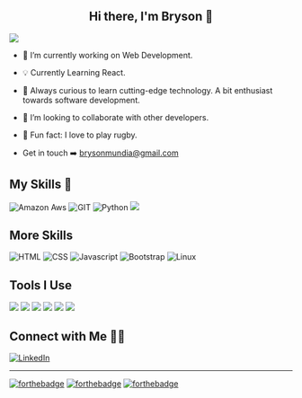 <h2 align="center"> Hi there, I'm Bryson 👋</h2> 


<!-- <img align="right"  alt="GIF" src="https://media.giphy.com/media/836HiJc7pgzy8iNXCn/giphy.gif" /> -->

<!-- [![Website]()](https://codestackr.com) -->

<img src="https://img.shields.io/badge/Supported%20by-VSCode%20Power%20User%20%E2%86%92-gray.svg?colorA=655BE1&colorB=4F44D6&style=for-the-badge"/>
<!-- 
![GitHub followers](https://img.shields.io/github/followers/bryson69?color=green&logo=github&style=for-the-badge)
![GitHub issues](https://img.shields.io/github/issues/bryson69/Customer-Management?color=purple&logo=%20&style=for-the-badge)
![GitHub commit activity](https://img.shields.io/github/commit-activity/y/bryson69/Customer-Management?color=%23FF8C00&logo=pre-commit&logoColor=%23FF8C00&style=for-the-badge) -->


<!-- ## I'm a Web Developer and a !! -->

- 👨 I’m currently working on Web Development.

- 💡 Currently Learning React.

- 🤔 Always curious to learn cutting-edge technology. A bit enthusiast towards software development.

- 🤝 I’m looking to collaborate with other developers.

- 🏉 Fun fact: I love to play rugby.

- Get in touch ➡️ brysonmundia@gmail.com



## My Skills  🚀

![Amazon Aws](https://img.shields.io/badge/amazon-aws.svg?style=for-the-badge&logo=amazon-aws&color=232F3E)
![GIT](https://img.shields.io/badge/git-%3776AB.svg?style=for-the-badge&logo=git&logoColor=white&color=F05032)
![Python](https://img.shields.io/badge/python-%3776AB.svg?style=for-the-badge&logo=python&logoColor=white&color=3776AB)
![](https://img.shields.io/badge/React-20232A?style=for-the-badge&logo=react&logoColor=61DAFB)

## More Skills

![HTML](https://img.shields.io/badge/html5-%3776AB.svg?style=for-the-badge&logo=html5&logoColor=white&color=E34F26)
![CSS](https://img.shields.io/badge/css3-%1572B6.svg?style=for-the-badge&logo=css3&logoColor=white&color=1572B6)
![Javascript](https://img.shields.io/badge/javscript-%F7DF1E.svg?style=for-the-badge&logo=javascript&logoColor=black&color=F7DF1E)
![Bootstrap](https://img.shields.io/badge/bootstrap-%3776AB.svg?style=for-the-badge&logo=bootstrap&logoColor=white&color=563D7C)
![Linux](https://img.shields.io/badge/linux-%FCC624.svg?style=for-the-badge&logo=linux&logoColor=black&color=FCC624)


## Tools I Use
![](https://img.shields.io/badge/Bootstrap-563D7C?style=for-the-badge&logo=bootstrap&logoColor=white)
![](https://img.shields.io/badge/Material--UI-0081CB?style=for-the-badge&logo=material-ui&logoColor=white)
![](https://img.shields.io/badge/jQuery-0769AD?style=for-the-badge&logo=jquery&logoColor=white)
![](https://img.shields.io/badge/Netlify-00C7B7?style=for-the-badge&logo=netlify&logoColor=white)
![](https://img.shields.io/badge/Heroku-430098?style=for-the-badge&logo=heroku&logoColor=white)
![](https://img.shields.io/badge/figma-0AC97F?style=for-the-badge&logo=figma&logoColor=white)

## Connect with Me 🤝🏻

[![LinkedIn](https://img.shields.io/badge/LinkedIn-Profile-informational?style=for-the-badge&logo=linkedin&logoColor=white&color=0D76A8)](https://www.linkedin.com/in/bryson-n-59250b1b5/)



<!-- <h2 align="center"> Upcoming Projects </h2>  -->


<!-- <h2 align="center"> Connect with me: </h2> -->

<!-- <a href="mailto:brysonmundia@gmail.com">![Custom badge](https://img.shields.io/endpoint?color=green&label=Email&logo=gmail&logoColor=red&style=for-the-badge&url=https%3A%2F%2Fshields.redsparr0w.com%2F2473%2F)</a>
![Custom badge](https://img.shields.io/endpoint?color=blue&label=Linked%20In&logo=linkedin&logoColor=red&style=for-the-badge&url=https%3A%2F%2Fshields.redsparr0w.com%2F2473%2F) -->

---

[![forthebadge](https://forthebadge.com/images/badges/made-with-markdown.svg)](https://forthebadge.com)
[![forthebadge](https://forthebadge.com/images/badges/built-with-love.svg)](https://forthebadge.com)
[![forthebadge](https://forthebadge.com/images/badges/built-with-swag.svg)](https://forthebadge.com)
<!-- [![forthebadge](https://forthebadge.com/images/badges/fo-real.svg)](https://forthebadge.com)
[![forthebadge](https://forthebadge.com/images/badges/built-by-developers.svg)](https://forthebadge.com) -->
